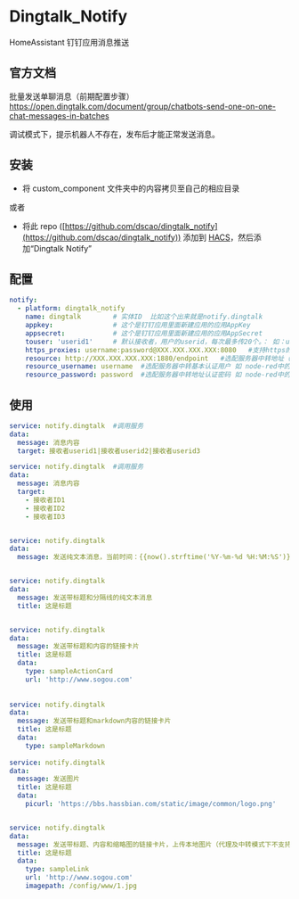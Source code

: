 # Dingtalk_Notify
HomeAssistant 钉钉应用消息推送

## 官方文档

批量发送单聊消息（前期配置步骤） \
https://open.dingtalk.com/document/group/chatbots-send-one-on-one-chat-messages-in-batches


调试模式下，提示机器人不存在，发布后才能正常发送消息。


## 安装

* 将 custom_component 文件夹中的内容拷贝至自己的相应目录

或者
* 将此 repo ([https://github.com/dscao/dingtalk_notify](https://github.com/dscao/dingtalk_notify)) 添加到 [HACS](https://hacs.xyz/)，然后添加“Dingtalk Notify”

## 配置
```yaml
notify:
  - platform: dingtalk_notify
    name: dingtalk        # 实体ID  比如这个出来就是notify.dingtalk
    appkey:               # 这个是钉钉应用里面新建应用的应用AppKey
    appsecret:            # 这个是钉钉应用里面新建应用的应用AppSecret
    touser: 'userid1'     # 默认接收者，用户的userid，每次最多传20个。： 如：userid1|userid2|userid3，在钉钉管理后台——内部通讯录管理——成员详情的最上显示“员工UserID”。
    https_proxies: username:password@XXX.XXX.XXX.XXX:8080   #支持https的代理服务器地址（可选项）初步测试公共代理可以使用
    resource: http://XXX.XXX.XXX.XXX:1880/endpoint   #选配服务器中转地址（可选项），默认为： https://api.dingtalk.com ,可设置为 http:xxx.xxx.com:1880/endpoint 或 http:xxx.xxx.com:1880（具体根据node-red的设置）
    resource_username: username  #选配服务器中转基本认证用户 如 node-red中的http_node username （可选项）
    resource_password: password  #选配服务器中转地址认证密码 如 node-red中的http_node password （可选项）
```

## 使用
```yaml
service: notify.dingtalk  #调用服务
data:
  message: 消息内容
  target: 接收者userid1|接收者userid2|接收者userid3

service: notify.dingtalk  #调用服务
data:
  message: 消息内容
  target:
    - 接收者ID1
    - 接收者ID2
    - 接收者ID3


service: notify.dingtalk
data:
  message: 发送纯文本消息，当前时间：{{now().strftime('%Y-%m-%d %H:%M:%S')}}


service: notify.dingtalk
data:
  message: 发送带标题和分隔线的纯文本消息
  title: 这是标题


service: notify.dingtalk
data:
  message: 发送带标题和内容的链接卡片
  title: 这是标题
  data:
    type: sampleActionCard
    url: 'http://www.sogou.com'
   
   
service: notify.dingtalk
data:
  message: 发送带标题和markdown内容的链接卡片
  title: 这是标题
  data:
    type: sampleMarkdown   
   
service: notify.dingtalk
data:
  message: 发送图片
  title: 这是标题
  data:
    picurl: 'https://bbs.hassbian.com/static/image/common/logo.png'


service: notify.dingtalk
data:
  message: 发送带标题、内容和缩略图的链接卡片，上传本地图片（代理及中转模式下不支持）。
  title: 这是标题
  data:
    type: sampleLink
    url: 'http://www.sogou.com'
    imagepath: /config/www/1.jpg

```
